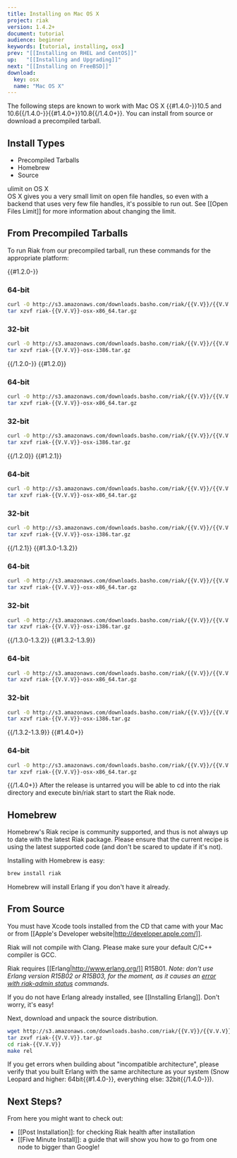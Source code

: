 ```yaml
---
title: Installing on Mac OS X
project: riak
version: 1.4.2+
document: tutorial
audience: beginner
keywords: [tutorial, installing, osx]
prev: "[[Installing on RHEL and CentOS]]"
up:   "[[Installing and Upgrading]]"
next: "[[Installing on FreeBSD]]"
download:
  key: osx
  name: "Mac OS X"
---
```


The following steps are known to work with Mac OS X {{#1.4.0-}}10.5 and 10.6{{/1.4.0-}}{{#1.4.0+}}10.8{{/1.4.0+}}. You can install from source or download a precompiled tarball.

## Install Types
  * Precompiled Tarballs
  * Homebrew
  * Source

<div class="note"><div class="title">ulimit on OS X</div>OS X gives you a very small limit on open file handles, so even with a backend that uses very few file handles, it's possible to run out. See [[Open Files Limit]] for more information about changing the limit.</div>

## From Precompiled Tarballs
To run Riak from our precompiled tarball, run these commands for the appropriate platform:

{{#1.2.0-}}

### 64-bit

```bash
curl -O http://s3.amazonaws.com/downloads.basho.com/riak/{{V.V}}/{{V.V.V}}/riak-{{V.V}}-osx-x86_64.tar.gz
tar xzvf riak-{{V.V.V}}-osx-x86_64.tar.gz
```

### 32-bit

```bash
curl -O http://s3.amazonaws.com/downloads.basho.com/riak/{{V.V}}/{{V.V.V}}/riak-{{V.V.V}}-osx-i386.tar.gz
tar xzvf riak-{{V.V.V}}-osx-i386.tar.gz
```

{{/1.2.0-}}
{{#1.2.0}}

### 64-bit

```bash
curl -O http://s3.amazonaws.com/downloads.basho.com/riak/{{V.V}}/{{V.V.V}}/osx/10.4/riak-{{V.V.V}}-osx-x86_64.tar.gz
tar xzvf riak-{{V.V.V}}-osx-x86_64.tar.gz
```

### 32-bit

```bash
curl -O http://s3.amazonaws.com/downloads.basho.com/riak/{{V.V}}/{{V.V.V}}/osx/10.4/riak-{{V.V.V}}-osx-i386.tar.gz
tar xzvf riak-{{V.V.V}}-osx-i386.tar.gz
```

{{/1.2.0}}
{{#1.2.1}}

### 64-bit

```bash
curl -O http://s3.amazonaws.com/downloads.basho.com/riak/{{V.V}}/{{V.V.V}}/osx/10.4/riak-{{V.V.V}}-osx-x86_64.tar.gz
tar xzvf riak-{{V.V.V}}-osx-x86_64.tar.gz
```

### 32-bit

```bash
curl -O http://s3.amazonaws.com/downloads.basho.com/riak/{{V.V}}/{{V.V.V}}/osx/10.4/riak-{{V.V.V}}-osx-i386.tar.gz
tar xzvf riak-{{V.V.V}}-osx-i386.tar.gz
```

{{/1.2.1}}
{{#1.3.0-1.3.2}}

### 64-bit

```bash
curl -O http://s3.amazonaws.com/downloads.basho.com/riak/{{V.V}}/{{V.V.V}}/osx/10.6/riak-{{V.V.V}}-osx-x86_64.tar.gz
tar xzvf riak-{{V.V.V}}-osx-x86_64.tar.gz
```

### 32-bit

```bash
curl -O http://s3.amazonaws.com/downloads.basho.com/riak/{{V.V}}/{{V.V.V}}/osx/10.6/riak-{{V.V.V}}-osx-i386.tar.gz
tar xzvf riak-{{V.V.V}}-osx-i386.tar.gz
```

{{/1.3.0-1.3.2}}
{{#1.3.2-1.3.9}}

### 64-bit

```bash
curl -O http://s3.amazonaws.com/downloads.basho.com/riak/{{V.V}}/{{V.V.V}}/osx/10.8/riak-{{V.V.V}}-osx-x86_64.tar.gz
tar xzvf riak-{{V.V.V}}-osx-x86_64.tar.gz
```

### 32-bit

```bash
curl -O http://s3.amazonaws.com/downloads.basho.com/riak/{{V.V}}/{{V.V.V}}/osx/10.8/riak-{{V.V.V}}-osx-i386.tar.gz
tar xzvf riak-{{V.V.V}}-osx-i386.tar.gz
```

{{/1.3.2-1.3.9}}
{{#1.4.0+}}

### 64-bit

```bash
curl -O http://s3.amazonaws.com/downloads.basho.com/riak/{{V.V}}/{{V.V.V}}/osx/10.8/riak-{{V.V.V}}-OSX-x86_64.tar.gz
tar xzvf riak-{{V.V.V}}-osx-x86_64.tar.gz
```

{{/1.4.0+}}
After the release is untarred you will be able to cd into the riak directory and execute bin/riak start to start the Riak node.

## Homebrew

<div class="note">Homebrew's Riak recipe is community supported, and thus is not always up to date with the latest Riak package. Please ensure that the current recipe is using the latest supported code (and don't be scared to update if it's not).</div>

Installing with Homebrew is easy:

```bash
brew install riak
```

Homebrew will install Erlang if you don't have it already.

## From Source
You must have Xcode tools installed from the CD that came with your Mac or from [[Apple's Developer website|http://developer.apple.com/]].

<div class="note">Riak will not compile with Clang. Please make sure your default C/C++ compiler is GCC.</div>

Riak requires [[Erlang|http://www.erlang.org/]] R15B01. *Note: don't use Erlang version R15B02 or R15B03, for the moment, as it causes an [error with riak-admin status](https://github.com/basho/riak/issues/227) commands*.

If you do not have Erlang already installed, see [[Installing Erlang]]. Don't worry, it's easy!

Next, download and unpack the source distribution.

```bash
wget http://s3.amazonaws.com/downloads.basho.com/riak/{{V.V}}/{{V.V.V}}/riak-{{V.V.V}}.tar.gz
tar zxvf riak-{{V.V.V}}.tar.gz
cd riak-{{V.V.V}}
make rel
```

If you get errors when building about "incompatible architecture", please verify that you built Erlang with the same architecture as your system (Snow Leopard and higher: 64bit{{#1.4.0-}}, everything else: 32bit{{/1.4.0-}}).

## Next Steps?
From here you might want to check out:

  * [[Post Installation]]: for checking Riak health after installation
  * [[Five Minute Install]]: a guide that will show you how to go from one node to bigger than Google!
